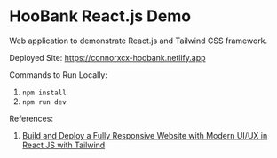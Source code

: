 # HooBank React.js Demo

Web application to demonstrate React.js and Tailwind CSS framework.

Deployed Site: https://connorxcx-hoobank.netlify.app

Commands to Run Locally:

1. `npm install`
2. `npm run dev`

References:

1. [Build and Deploy a Fully Responsive Website with Modern UI/UX in React JS with Tailwind](https://youtu.be/_oO4Qi5aVZs?si=FVXgFZiUStjwHCMJ)
